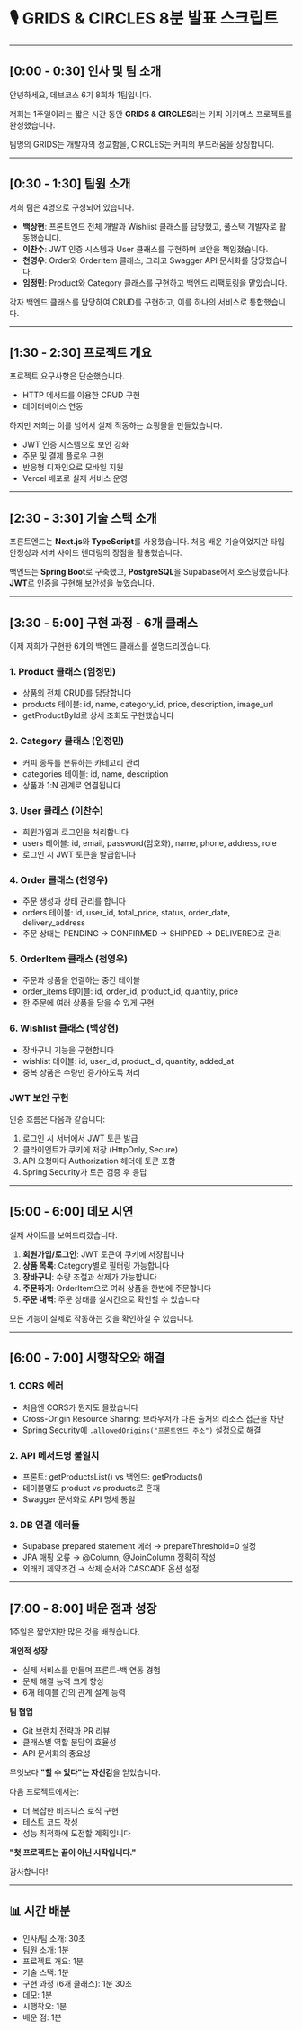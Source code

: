 # 🎙️ GRIDS & CIRCLES 8분 발표 스크립트

---

## [0:00 - 0:30] **인사 및 팀 소개**

안녕하세요, 데브코스 6기 8회차 1팀입니다.

저희는 1주일이라는 짧은 시간 동안 **GRIDS & CIRCLES**라는 커피 이커머스 프로젝트를 완성했습니다.

팀명의 GRIDS는 개발자의 정교함을, CIRCLES는 커피의 부드러움을 상징합니다.

---

## [0:30 - 1:30] **팀원 소개**

저희 팀은 4명으로 구성되어 있습니다.

- **백상현**: 프론트엔드 전체 개발과 Wishlist 클래스를 담당했고, 풀스택 개발자로 활동했습니다.
- **이찬수**: JWT 인증 시스템과 User 클래스를 구현하며 보안을 책임졌습니다.
- **천영우**: Order와 OrderItem 클래스, 그리고 Swagger API 문서화를 담당했습니다.
- **임정민**: Product와 Category 클래스를 구현하고 백엔드 리팩토링을 맡았습니다.

각자 백엔드 클래스를 담당하여 CRUD를 구현하고, 이를 하나의 서비스로 통합했습니다.

---

## [1:30 - 2:30] **프로젝트 개요**

프로젝트 요구사항은 단순했습니다.
- HTTP 메서드를 이용한 CRUD 구현
- 데이터베이스 연동

하지만 저희는 이를 넘어서 실제 작동하는 쇼핑몰을 만들었습니다.
- JWT 인증 시스템으로 보안 강화
- 주문 및 결제 플로우 구현
- 반응형 디자인으로 모바일 지원
- Vercel 배포로 실제 서비스 운영

---

## [2:30 - 3:30] **기술 스택 소개**

프론트엔드는 **Next.js**와 **TypeScript**를 사용했습니다.
처음 배운 기술이었지만 타입 안정성과 서버 사이드 렌더링의 장점을 활용했습니다.

백엔드는 **Spring Boot**로 구축했고, **PostgreSQL**을 Supabase에서 호스팅했습니다.
**JWT**로 인증을 구현해 보안성을 높였습니다.

---

## [3:30 - 5:00] **구현 과정 - 6개 클래스**

이제 저희가 구현한 6개의 백엔드 클래스를 설명드리겠습니다.

### 1. **Product 클래스** (임정민)
- 상품의 전체 CRUD를 담당합니다
- products 테이블: id, name, category_id, price, description, image_url
- getProductById로 상세 조회도 구현했습니다

### 2. **Category 클래스** (임정민)
- 커피 종류를 분류하는 카테고리 관리
- categories 테이블: id, name, description
- 상품과 1:N 관계로 연결됩니다

### 3. **User 클래스** (이찬수)
- 회원가입과 로그인을 처리합니다
- users 테이블: id, email, password(암호화), name, phone, address, role
- 로그인 시 JWT 토큰을 발급합니다

### 4. **Order 클래스** (천영우)
- 주문 생성과 상태 관리를 합니다
- orders 테이블: id, user_id, total_price, status, order_date, delivery_address
- 주문 상태는 PENDING → CONFIRMED → SHIPPED → DELIVERED로 관리

### 5. **OrderItem 클래스** (천영우)
- 주문과 상품을 연결하는 중간 테이블
- order_items 테이블: id, order_id, product_id, quantity, price
- 한 주문에 여러 상품을 담을 수 있게 구현

### 6. **Wishlist 클래스** (백상현)
- 장바구니 기능을 구현합니다
- wishlist 테이블: id, user_id, product_id, quantity, added_at
- 중복 상품은 수량만 증가하도록 처리

### **JWT 보안 구현**
인증 흐름은 다음과 같습니다:
1. 로그인 시 서버에서 JWT 토큰 발급
2. 클라이언트가 쿠키에 저장 (HttpOnly, Secure)
3. API 요청마다 Authorization 헤더에 토큰 포함
4. Spring Security가 토큰 검증 후 응답

---

## [5:00 - 6:00] **데모 시연**

실제 사이트를 보여드리겠습니다.

1. **회원가입/로그인**: JWT 토큰이 쿠키에 저장됩니다
2. **상품 목록**: Category별로 필터링 가능합니다
3. **장바구니**: 수량 조절과 삭제가 가능합니다
4. **주문하기**: OrderItem으로 여러 상품을 한번에 주문합니다
5. **주문 내역**: 주문 상태를 실시간으로 확인할 수 있습니다

모든 기능이 실제로 작동하는 것을 확인하실 수 있습니다.

---

## [6:00 - 7:00] **시행착오와 해결**

### 1. **CORS 에러**
- 처음엔 CORS가 뭔지도 몰랐습니다
- Cross-Origin Resource Sharing: 브라우저가 다른 출처의 리소스 접근을 차단
- Spring Security에 `.allowedOrigins("프론트엔드 주소")` 설정으로 해결

### 2. **API 메서드명 불일치**
- 프론트: getProductsList() vs 백엔드: getProducts()
- 테이블명도 product vs products로 혼재
- Swagger 문서화로 API 명세 통일

### 3. **DB 연결 에러들**
- Supabase prepared statement 에러 → prepareThreshold=0 설정
- JPA 매핑 오류 → @Column, @JoinColumn 정확히 작성
- 외래키 제약조건 → 삭제 순서와 CASCADE 옵션 설정

---

## [7:00 - 8:00] **배운 점과 성장**

1주일은 짧았지만 많은 것을 배웠습니다.

**개인적 성장**
- 실제 서비스를 만들며 프론트-백 연동 경험
- 문제 해결 능력 크게 향상
- 6개 테이블 간의 관계 설계 능력

**팀 협업**
- Git 브랜치 전략과 PR 리뷰
- 클래스별 역할 분담의 효율성
- API 문서화의 중요성

무엇보다 **"할 수 있다"는 자신감**을 얻었습니다.

다음 프로젝트에서는:
- 더 복잡한 비즈니스 로직 구현
- 테스트 코드 작성
- 성능 최적화에 도전할 계획입니다

**"첫 프로젝트는 끝이 아닌 시작입니다."**

감사합니다!

---

## 📊 **시간 배분**
- 인사/팀 소개: 30초
- 팀원 소개: 1분
- 프로젝트 개요: 1분
- 기술 스택: 1분
- 구현 과정 (6개 클래스): 1분 30초
- 데모: 1분
- 시행착오: 1분
- 배운 점: 1분